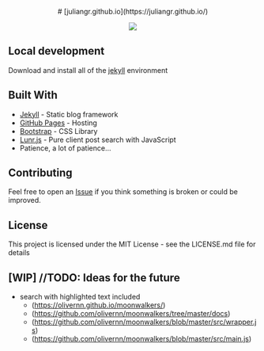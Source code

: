 <p align="center">
# [juliangr.github.io](https://juliangr.github.io/)
</p>

<p align="center">
  <img src="TODO">
</p>

## Local development

Download and install all of the [jekyll](https://jekyllrb.com/docs/) environment

## Built With

-   [Jekyll](https://jekyllrb.com/) - Static blog framework
-   [GitHub Pages](https://pages.github.com/) - Hosting
-   [Bootstrap](https://getbootstrap.com/) - CSS Library
-   [Lunr.js](https://lunrjs.com/) - Pure client post search with JavaScript
-   Patience, a lot of patience...

## Contributing

Feel free to open an [Issue](https://github.com/JulianGR/JulianGR.github.io/issues/new) if you think something is broken or could be improved.

## License

This project is licensed under the MIT License - see the LICENSE.md file for details

## [WIP] //TODO: Ideas for the future

-   search with highlighted text included
    -   (<https://olivernn.github.io/moonwalkers/>)
    -   (<https://github.com/olivernn/moonwalkers/tree/master/docs>)
    -   (<https://github.com/olivernn/moonwalkers/blob/master/src/wrapper.js>)
    -   (<https://github.com/olivernn/moonwalkers/blob/master/src/main.js>)
